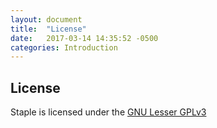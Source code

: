 ```yaml
---
layout: document
title:  "License"
date:   2017-03-14 14:35:52 -0500
categories: Introduction
---
```


## License

Staple is licensed under the [GNU Lesser GPLv3](https://www.gnu.org/licenses/lgpl-3.0.en.html)
